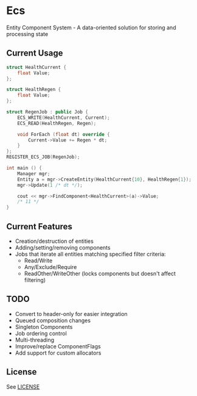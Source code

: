 # Ecs
Entity Component System - A data-oriented solution for storing and processing state

## Current Usage
```C++
struct HealthCurrent {
    float Value;
};

struct HealthRegen {
    float Value;
};

struct RegenJob : public Job {
    ECS_WRITE(HealthCurrent, Current);
    ECS_READ(HealthRegen, Regen);

    void ForEach (float dt) override {
        Current->Value += Regen * dt;
    }
};
REGISTER_ECS_JOB(RegenJob);

int main () {
    Manager mgr;
    Entity a = mgr->CreateEntity(HealthCurrent{10}, HealthRegen{1});
    mgr->Update(1 /* dt */);

    cout << mgr->FindComponent<HealthCurrent>(a)->Value;
    /* 11 */
}
```

## Current Features
- Creation/destruction of entities
- Adding/setting/removing components
- Jobs that iterate all entities matching specified filter criteria:
  - Read/Write
  - Any/Exclude/Require
  - ReadOther/WriteOther (locks components but doesn't affect filtering)

## TODO
- Convert to header-only for easier integration
- Queued composition changes
- Singleton Components
- Job ordering control
- Multi-threading
- Improve/replace ComponentFlags
- Add support for custom allocators

## License
See [LICENSE](LICENSE)
